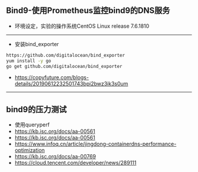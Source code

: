## Bind9-使用Prometheus监控bind9的DNS服务
* 环境设定，实验的操作系统CentOS Linux release 7.6.1810
---
* 安装bind_exporter
```bash
https://github.com/digitalocean/bind_exporter
yum install -y go
go get github.com/digitalocean/bind_exporter

```
* https://copyfuture.com/blogs-details/20190612232501743bpi2bwz3ik3s0um
---
## bind9的压力测试
* 使用queryperf
* https://kb.isc.org/docs/aa-00561
* https://kb.isc.org/docs/aa-00561
* https://www.infoq.cn/article/jingdong-containerdns-performance-optimization
* https://kb.isc.org/docs/aa-00769
* https://cloud.tencent.com/developer/news/289111